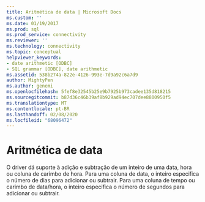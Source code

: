 ```yaml
---
title: Aritmética de data | Microsoft Docs
ms.custom: ''
ms.date: 01/19/2017
ms.prod: sql
ms.prod_service: connectivity
ms.reviewer: ''
ms.technology: connectivity
ms.topic: conceptual
helpviewer_keywords:
- date arithmetic [ODBC]
- SQL grammar [ODBC], date arithmetic
ms.assetid: 538b274a-822e-4126-993e-7d9a92c6a7d9
author: MightyPen
ms.author: genemi
ms.openlocfilehash: 5fef8e32545b25e9b7925b973cadee135d818215
ms.sourcegitcommit: b87d36c46b39af8b929ad94ec707dee8800950f5
ms.translationtype: MT
ms.contentlocale: pt-BR
ms.lasthandoff: 02/08/2020
ms.locfileid: "68096472"
---
```

# <a name="date-arithmetic"></a>Aritmética de data
O driver dá suporte à adição e subtração de um inteiro de uma data, hora ou coluna de carimbo de hora. Para uma coluna de data, o inteiro especifica o número de dias para adicionar ou subtrair. Para uma coluna de tempo ou carimbo de data/hora, o inteiro especifica o número de segundos para adicionar ou subtrair.
